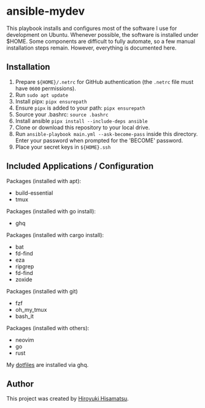 # ansible-mydev

This playbook installs and configures most of the software I use for development on Ubuntu.
Whenever possible, the software is installed under $HOME. Some components are difficult to fully automate, so a few manual installation steps remain.
However, everything is documented here.

## Installation

  1. Prepare `${HOME}/.netrc` for GitHub authentication (the `.netrc` file must have `0600` permissions).
  2. Run `sudo apt update`
  3. Install pipx: `pipx ensurepath`
  4. Ensure `pipx` is added to your path: `pipx ensurepath`
  5. Source your .bashrc: `source .bashrc`
  6. Install ansible `pipx install --include-deps ansible`
  7. Clone or download this repository to your local drive.
  8. Run `ansible-playbook main.yml --ask-become-pass` inside this directory. Enter your password when prompted for the 'BECOME' password.
  9. Place your secret keys in `${HOME}.ssh`

## Included Applications / Configuration

Packages (installed with apt):
  - build-essential
  - tmux

Packages (installed with go install):
  - ghq

Packages (installed with cargo install):
  - bat
  - fd-find
  - eza
  - ripgrep
  - fd-find
  - zoxide

Packages (installed with git)
  - fzf
  - oh_my_tmux
  - bash_it

Packages (installed with others):
  - neovim
  - go
  - rust

My [dotfiles](https://github.com/hisamatsu/dotfiles) are installed via ghq.


## Author

This project was created by [Hiroyuki Hisamatsu](https://sotome.org/).
